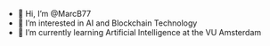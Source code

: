 - 👋 Hi, I’m @MarcB77
- 👀 I’m interested in AI and Blockchain Technology
- 🌱 I’m currently learning Artificial Intelligence at the VU Amsterdam


<!---
MarcB77/MarcB77 is a ✨ special ✨ repository because its `README.md` (this file) appears on your GitHub profile.
You can click the Preview link to take a look at your changes.
--->
